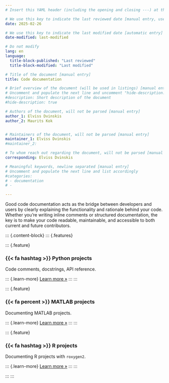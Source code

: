 ```yaml
---
# Insert this YAML header (including the opening and closing ---) at the beginning of the document and fill it out accordingly

# We use this key to indicate the last reviewed date [manual entry, use YYYY-MM-dd]
date: 2025-02-26

# We use this key to indicate the last modified date [automatic entry]
date-modified: last-modified

# Do not modify
lang: en
language: 
  title-block-published: "Last reviewed"
  title-block-modified: "Last modified"

# Title of the document [manual entry]
title: Code documentation

# Brief overview of the document (will be used in listings) [manual entry]
# Uncomment and populate the next line and uncomment "hide-description: true".
#description: Short description of the document
#hide-description: true

# Authors of the document, will not be parsed [manual entry]
author_1: Elviss Dvinskis
author_2: Maurits Kok


# Maintainers of the document, will not be parsed [manual entry]
maintainer_1: Elviss Dvinskis
#maintainer_2:

# To whom reach out regarding the document, will not be parsed [manual entry]
corresponding: Elviss Dvinskis

# Meaningful keywords, newline separated [manual entry]
# Uncomment and populate the next line and list accordingly
#categories: 
# - documentation
# - 

---
```


Good code documentation acts as the bridge between developers and users by clearly explaining the functionality and rationale behind your code. Whether you’re writing inline comments or structured documentation, the key is to make your code readable, maintainable, and accessible to both current and future contributors.

::: {.content-block}
::: {.features}

::: {.feature}
### {{< fa hashtag >}} Python projects
Code comments, docstrings, API reference.

::: {.learn-more}
[Learn more »](./python_documentation.md)
:::
:::

::: {.feature}
### {{< fa percent >}} MATLAB projects
Documenting MATLAB projects.

::: {.learn-more}
[Learn more »](./matlab_documentation.md)
:::
:::

::: {.feature}
### {{< fa hashtag >}} R projects
Documenting R projects with `roxygen2`.

::: {.learn-more}
[Learn more »](./r_documentation.md)
:::
:::

:::
:::